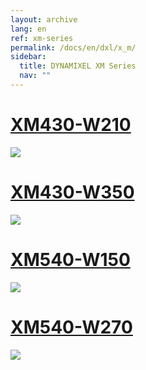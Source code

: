 ```yaml
---
layout: archive
lang: en
ref: xm-series
permalink: /docs/en/dxl/x_m/
sidebar:
  title: DYNAMIXEL XM Series
  nav: ""
---
```



# [XM430-W210](#xm430-w210)

[![](/assets/images/dxl/x/x_series_product.png)](/docs/en/dxl/x/xm430-w210/)

# [XM430-W350](#xm430-w350)

[![](/assets/images/dxl/x/x_series_product.png)](/docs/en/dxl/x/xm430-w350/)

# [XM540-W150](#xm540-w150)

[![](/assets/images/dxl/x/x540-series_product.png)](/docs/en/dxl/x/xm540-w150/)

# [XM540-W270](#xm540-w270)

[![](/assets/images/dxl/x/x540-series_product.png)](/docs/en/dxl/x/xm540-w270/)
